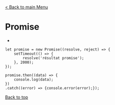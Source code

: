 [< Back to main Menu](https://github.com/gsoulie/Mobile-App-Development/blob/master/angular-formation.md)    

# Promise

* [](#)         

````
let promise = new Promise((resolve, reject) => {
	setTimeout(() => {
		resolve('résultat promise');
	}, 2000);
});

promise.then((data) => {
	console.log(data);
})
.catch((error) => {console.error(error);});
````

[Back to top](#promise)
